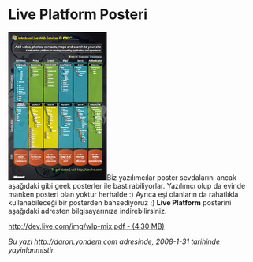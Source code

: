 # Live Platform Posteri
![](media/Live_Platform_Posteri/30012008_2.jpg)Biz
yazılımcılar poster sevdalarını ancak aşağıdaki gibi geek posterler ile
bastırabiliyorlar. Yazılımcı olup da evinde manken posteri olan yoktur
herhalde :) Ayrıca eşi olanların da rahatlıkla kullanabileceği bir
posterden bahsediyoruz ;) **Live Platform** posterini aşağıdaki adresten
bilgisayarınıza indirebilirsiniz.

[http://dev.live.com/img/wlp-mix.pdf - (4.30
MB)](http://dev.live.com/img/wlp-mix.pdf)



*Bu yazi http://daron.yondem.com adresinde, 2008-1-31 tarihinde yayinlanmistir.*
